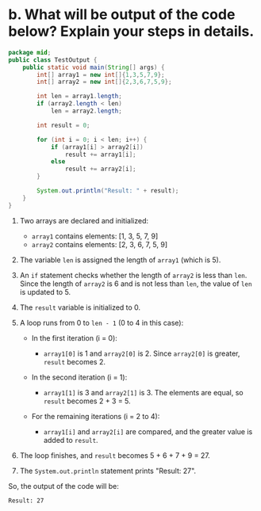 # b. What will be output of the code below? Explain your steps in details.

```java
package mid;
public class TestOutput {
    public static void main(String[] args) {
        int[] array1 = new int[]{1,3,5,7,9};
        int[] array2 = new int[]{2,3,6,7,5,9};

        int len = array1.length;
        if (array2.length < len)
            len = array2.length;

        int result = 0;

        for (int i = 0; i < len; i++) {
            if (array1[i] > array2[i])
                result += array1[i];
            else
                result += array2[i];
        }

        System.out.println("Result: " + result);
    }
}
```

1. Two arrays are declared and initialized:
   - `array1` contains elements: [1, 3, 5, 7, 9]
   - `array2` contains elements: [2, 3, 6, 7, 5, 9]

2. The variable `len` is assigned the length of `array1` (which is 5).

3. An `if` statement checks whether the length of `array2` is less than `len`. Since the length of `array2` is 6 and is not less than `len`, the value of `len` is updated to 5.

4. The `result` variable is initialized to 0.

5. A loop runs from 0 to `len - 1` (0 to 4 in this case):

   - In the first iteration (i = 0):
     - `array1[0]` is 1 and `array2[0]` is 2. Since `array2[0]` is greater, `result` becomes 2.

   - In the second iteration (i = 1):
     - `array1[1]` is 3 and `array2[1]` is 3. The elements are equal, so `result` becomes 2 + 3 = 5.

   - For the remaining iterations (i = 2 to 4):
     - `array1[i]` and `array2[i]` are compared, and the greater value is added to `result`.

6. The loop finishes, and `result` becomes 5 + 6 + 7 + 9 = 27.

7. The `System.out.println` statement prints "Result: 27".

So, the output of the code will be:
```
Result: 27
```